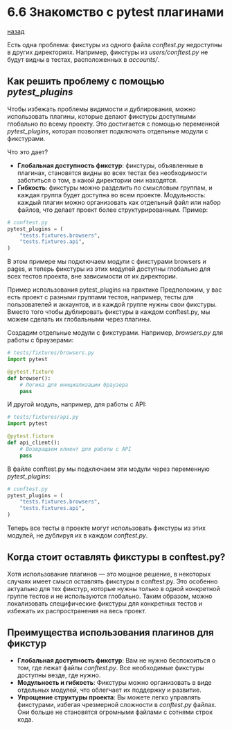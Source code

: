 # 6.6 Знакомство с pytest плагинами
[назад](../readme.md)

Есть одна проблема: фикстуры из одного файла *conftest.py* недоступны в других директориях. Например, фикстуры из *users/conftest.py* не будут видны в тестах, расположенных в *accounts/*.

## Как решить проблему с помощью *pytest_plugins*
Чтобы избежать проблемы видимости и дублирования, можно использовать плагины, которые делают фикстуры доступными глобально по всему проекту. Это достигается с помощью переменной *pytest_plugins*, которая позволяет подключать отдельные модули с фикстурами.

Что это дает?
- **Глобальная доступность фикстур**: фикстуры, объявленные в плагинах, становятся видны во всех тестах без необходимости заботиться о том, в какой директории они находятся.
- **Гибкость**: фикстуры можно разделить по смысловым группам, и каждая группа будет доступна во всем проекте.
Модульность: каждый плагин можно организовать как отдельный файл или набор файлов, что делает проект более структурированным.
Пример:
```python
# conftest.py
pytest_plugins = (
    "tests.fixtures.browsers",
    "tests.fixtures.api",
)
```
                  
В этом примере мы подключаем модули с фикстурами browsers и pages, и теперь фикстуры из этих модулей доступны глобально для всех тестов проекта, вне зависимости от их директории.

Пример использования pytest_plugins на практике
Предположим, у вас есть проект с разными группами тестов, например, тесты для пользователей и аккаунтов, и в каждой группе нужны свои фикстуры. Вместо того чтобы дублировать фикстуры в каждом conftest.py, мы можем сделать их глобальными через плагины.

Создадим отдельные модули с фикстурами. Например, *browsers.py* для работы с браузерами:
```python
# tests/fixtures/browsers.py
import pytest

@pytest.fixture
def browser():
    # Логика для инициализации браузера
    pass
```
                  
И другой модуль, например, для работы с API:
```python
# tests/fixtures/api.py
import pytest

@pytest.fixture
def api_client():
    # Возвращаем клиент для работы с API
    pass
```
                  
В файле conftest.py мы подключаем эти модули через переменную *pytest_plugins*:
```python
# conftest.py
pytest_plugins = (
    "tests.fixtures.browsers",
    "tests.fixtures.api",
)
```


Теперь все тесты в проекте могут использовать фикстуры из этих модулей, не дублируя их в каждом *conftest.py*.


## Когда стоит оставлять фикстуры в conftest.py?
Хотя использование плагинов — это мощное решение, в некоторых случаях имеет смысл оставлять фикстуры в conftest.py. Это особенно актуально для тех фикстур, которые нужны только в одной конкретной группе тестов и не используются глобально. Таким образом, можно локализовать специфические фикстуры для конкретных тестов и избежать их распространения на весь проект.

## Преимущества использования плагинов для фикстур
- **Глобальная доступность фикстур**: Вам не нужно беспокоиться о том, где лежат файлы *conftest.py*. Все необходимые фикстуры доступны везде, где нужно.
- **Модульность и гибкость**: Фикстуры можно организовать в виде отдельных модулей, что облегчает их поддержку и развитие.
- **Упрощение структуры проекта**: Вы можете легко управлять фикстурами, избегая чрезмерной сложности в *conftest.py* файлах. Они больше не становятся огромными файлами с сотнями строк кода.